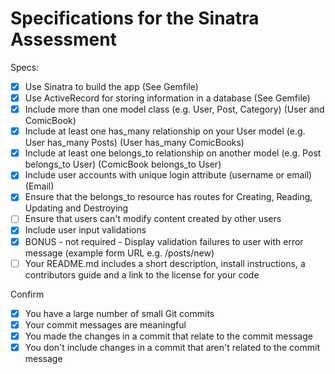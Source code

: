 # Specifications for the Sinatra Assessment

Specs:
- [x] Use Sinatra to build the app (See Gemfile)
- [x] Use ActiveRecord for storing information in a database (See Gemfile)
- [x] Include more than one model class (e.g. User, Post, Category) (User and ComicBook)
- [x] Include at least one has_many relationship on your User model (e.g. User has_many Posts) (User has_many ComicBooks)
- [x] Include at least one belongs_to relationship on another model (e.g. Post belongs_to User) (ComicBook belongs_to User)
- [x] Include user accounts with unique login attribute (username or email) (Email)
- [x] Ensure that the belongs_to resource has routes for Creating, Reading, Updating and Destroying
- [ ] Ensure that users can't modify content created by other users
- [x] Include user input validations
- [x] BONUS - not required - Display validation failures to user with error message (example form URL e.g. /posts/new)
- [ ] Your README.md includes a short description, install instructions, a contributors guide and a link to the license for your code

Confirm
- [x] You have a large number of small Git commits
- [x] Your commit messages are meaningful
- [x] You made the changes in a commit that relate to the commit message
- [x] You don't include changes in a commit that aren't related to the commit message